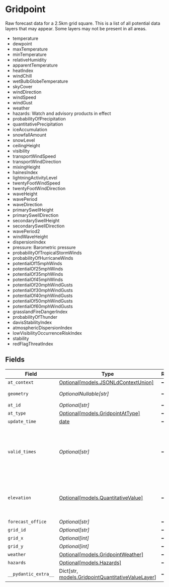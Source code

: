 # Gridpoint

Raw forecast data for a 2.5km grid square.
This is a list of all potential data layers that may appear. Some layers may not be present in all areas.
* temperature
* dewpoint
* maxTemperature
* minTemperature
* relativeHumidity
* apparentTemperature
* heatIndex
* windChill
* wetBulbGlobeTemperature
* skyCover
* windDirection
* windSpeed
* windGust
* weather
* hazards: Watch and advisory products in effect
* probabilityOfPrecipitation
* quantitativePrecipitation
* iceAccumulation
* snowfallAmount
* snowLevel
* ceilingHeight
* visibility
* transportWindSpeed
* transportWindDirection
* mixingHeight
* hainesIndex
* lightningActivityLevel
* twentyFootWindSpeed
* twentyFootWindDirection
* waveHeight
* wavePeriod
* waveDirection
* primarySwellHeight
* primarySwellDirection
* secondarySwellHeight
* secondarySwellDirection
* wavePeriod2
* windWaveHeight
* dispersionIndex
* pressure: Barometric pressure
* probabilityOfTropicalStormWinds
* probabilityOfHurricaneWinds
* potentialOf15mphWinds
* potentialOf25mphWinds
* potentialOf35mphWinds
* potentialOf45mphWinds
* potentialOf20mphWindGusts
* potentialOf30mphWindGusts
* potentialOf40mphWindGusts
* potentialOf50mphWindGusts
* potentialOf60mphWindGusts
* grasslandFireDangerIndex
* probabilityOfThunder
* davisStabilityIndex
* atmosphericDispersionIndex
* lowVisibilityOccurrenceRiskIndex
* stability
* redFlagThreatIndex



## Fields

| Field                                                                                                                                                                                                           | Type                                                                                                                                                                                                            | Required                                                                                                                                                                                                        | Description                                                                                                                                                                                                     | Example                                                                                                                                                                                                         |
| --------------------------------------------------------------------------------------------------------------------------------------------------------------------------------------------------------------- | --------------------------------------------------------------------------------------------------------------------------------------------------------------------------------------------------------------- | --------------------------------------------------------------------------------------------------------------------------------------------------------------------------------------------------------------- | --------------------------------------------------------------------------------------------------------------------------------------------------------------------------------------------------------------- | --------------------------------------------------------------------------------------------------------------------------------------------------------------------------------------------------------------- |
| `at_context`                                                                                                                                                                                                    | [Optional[models.JSONLdContextUnion]](../models/jsonldcontextunion.md)                                                                                                                                          | :heavy_minus_sign:                                                                                                                                                                                              | N/A                                                                                                                                                                                                             |                                                                                                                                                                                                                 |
| `geometry`                                                                                                                                                                                                      | *OptionalNullable[str]*                                                                                                                                                                                         | :heavy_minus_sign:                                                                                                                                                                                              | A geometry represented in Well-Known Text (WKT) format.                                                                                                                                                         |                                                                                                                                                                                                                 |
| `at_id`                                                                                                                                                                                                         | *Optional[str]*                                                                                                                                                                                                 | :heavy_minus_sign:                                                                                                                                                                                              | N/A                                                                                                                                                                                                             |                                                                                                                                                                                                                 |
| `at_type`                                                                                                                                                                                                       | [Optional[models.GridpointAtType]](../models/gridpointattype.md)                                                                                                                                                | :heavy_minus_sign:                                                                                                                                                                                              | N/A                                                                                                                                                                                                             |                                                                                                                                                                                                                 |
| `update_time`                                                                                                                                                                                                   | [date](https://docs.python.org/3/library/datetime.html#date-objects)                                                                                                                                            | :heavy_minus_sign:                                                                                                                                                                                              | N/A                                                                                                                                                                                                             |                                                                                                                                                                                                                 |
| `valid_times`                                                                                                                                                                                                   | *Optional[str]*                                                                                                                                                                                                 | :heavy_minus_sign:                                                                                                                                                                                              | A time interval in ISO 8601 format. This can be one of:<br/><br/>    1. Start and end time<br/>    2. Start time and duration<br/>    3. Duration and end time<br/>The string "NOW" can also be used in place of a start/end time.<br/> | 2007-03-01T13:00:00Z/2008-05-11T15:30:00Z                                                                                                                                                                       |
| `elevation`                                                                                                                                                                                                     | [Optional[models.QuantitativeValue]](../models/quantitativevalue.md)                                                                                                                                            | :heavy_minus_sign:                                                                                                                                                                                              | A structured value representing a measurement and its unit of measure. This object is a slighly modified version of the schema.org definition at https://schema.org/QuantitativeValue<br/>                      |                                                                                                                                                                                                                 |
| `forecast_office`                                                                                                                                                                                               | *Optional[str]*                                                                                                                                                                                                 | :heavy_minus_sign:                                                                                                                                                                                              | N/A                                                                                                                                                                                                             |                                                                                                                                                                                                                 |
| `grid_id`                                                                                                                                                                                                       | *Optional[str]*                                                                                                                                                                                                 | :heavy_minus_sign:                                                                                                                                                                                              | N/A                                                                                                                                                                                                             |                                                                                                                                                                                                                 |
| `grid_x`                                                                                                                                                                                                        | *Optional[int]*                                                                                                                                                                                                 | :heavy_minus_sign:                                                                                                                                                                                              | N/A                                                                                                                                                                                                             |                                                                                                                                                                                                                 |
| `grid_y`                                                                                                                                                                                                        | *Optional[int]*                                                                                                                                                                                                 | :heavy_minus_sign:                                                                                                                                                                                              | N/A                                                                                                                                                                                                             |                                                                                                                                                                                                                 |
| `weather`                                                                                                                                                                                                       | [Optional[models.GridpointWeather]](../models/gridpointweather.md)                                                                                                                                              | :heavy_minus_sign:                                                                                                                                                                                              | N/A                                                                                                                                                                                                             |                                                                                                                                                                                                                 |
| `hazards`                                                                                                                                                                                                       | [Optional[models.Hazards]](../models/hazards.md)                                                                                                                                                                | :heavy_minus_sign:                                                                                                                                                                                              | N/A                                                                                                                                                                                                             |                                                                                                                                                                                                                 |
| `__pydantic_extra__`                                                                                                                                                                                            | Dict[str, [models.GridpointQuantitativeValueLayer](../models/gridpointquantitativevaluelayer.md)]                                                                                                               | :heavy_minus_sign:                                                                                                                                                                                              | N/A                                                                                                                                                                                                             |                                                                                                                                                                                                                 |